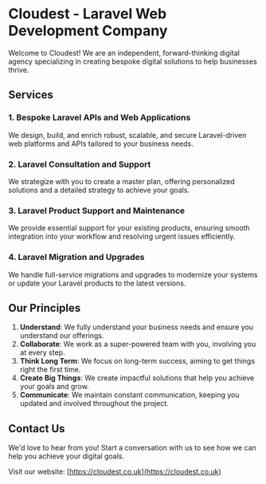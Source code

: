# Cloudest - Laravel Web Development Company

Welcome to Cloudest! We are an independent, forward-thinking digital agency specializing in creating bespoke digital solutions to help businesses thrive.

## Services

### 1. Bespoke Laravel APIs and Web Applications
We design, build, and enrich robust, scalable, and secure Laravel-driven web platforms and APIs tailored to your business needs.

### 2. Laravel Consultation and Support
We strategize with you to create a master plan, offering personalized solutions and a detailed strategy to achieve your goals.

### 3. Laravel Product Support and Maintenance
We provide essential support for your existing products, ensuring smooth integration into your workflow and resolving urgent issues efficiently.

### 4. Laravel Migration and Upgrades
We handle full-service migrations and upgrades to modernize your systems or update your Laravel products to the latest versions.

## Our Principles

1. **Understand**: We fully understand your business needs and ensure you understand our offerings.
2. **Collaborate**: We work as a super-powered team with you, involving you at every step.
3. **Think Long Term**: We focus on long-term success, aiming to get things right the first time.
4. **Create Big Things**: We create impactful solutions that help you achieve your goals and grow.
5. **Communicate**: We maintain constant communication, keeping you updated and involved throughout the project.

## Contact Us
We'd love to hear from you! Start a conversation with us to see how we can help you achieve your digital goals.

Visit our website: [https://cloudest.co.uk](https://cloudest.co.uk)
